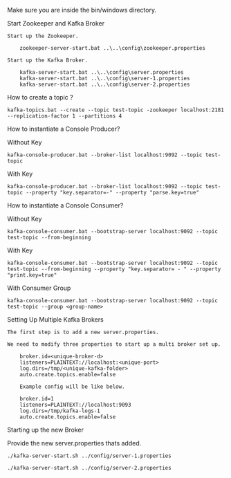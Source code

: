 Make sure you are inside the bin/windows directory.

Start Zookeeper and Kafka Broker

	Start up the Zookeeper.

		zookeeper-server-start.bat ..\..\config\zookeeper.properties

	Start up the Kafka Broker.

		kafka-server-start.bat ..\..\config\server.properties
		kafka-server-start.bat ..\..\config\server-1.properties
		kafka-server-start.bat ..\..\config\server-2.properties

How to create a topic ?

	kafka-topics.bat --create --topic test-topic -zookeeper localhost:2181 --replication-factor 1 --partitions 4

How to instantiate a Console Producer?

Without Key

	kafka-console-producer.bat --broker-list localhost:9092 --topic test-topic

With Key

	kafka-console-producer.bat --broker-list localhost:9092 --topic test-topic --property "key.separator=-" --property "parse.key=true"

How to instantiate a Console Consumer?

Without Key

	kafka-console-consumer.bat --bootstrap-server localhost:9092 --topic test-topic --from-beginning

With Key

	kafka-console-consumer.bat --bootstrap-server localhost:9092 --topic test-topic --from-beginning --property "key.separator= - " --property "print.key=true"

With Consumer Group

	kafka-console-consumer.bat --bootstrap-server localhost:9092 --topic test-topic --group <group-name>


Setting Up Multiple Kafka Brokers

	The first step is to add a new server.properties.

	We need to modify three properties to start up a multi broker set up.

		broker.id=<unique-broker-d>
		listeners=PLAINTEXT://localhost:<unique-port>
		log.dirs=/tmp/<unique-kafka-folder>
		auto.create.topics.enable=false

		Example config will be like below.

		broker.id=1
		listeners=PLAINTEXT://localhost:9093
		log.dirs=/tmp/kafka-logs-1
		auto.create.topics.enable=false

Starting up the new Broker

Provide the new server.properties thats added.

	./kafka-server-start.sh ../config/server-1.properties

	./kafka-server-start.sh ../config/server-2.properties

